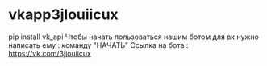 # vkapp3jlouiicux
pip install vk_api
Чтобы начать пользоваться нашим ботом для вк нужно написать ему : команду "НАЧАТЬ" 
Ссылка на бота : https://vk.com/3jiouiicux
